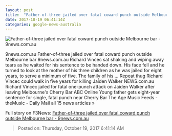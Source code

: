 ```yaml
---
layout: post
title:  "Father-of-three jailed over fatal coward punch outside Melbourne bar - 9news.com.au"
date: 2017-10-19 06:41:14Z
categories: google-news-australia
---
```


![Father-of-three jailed over fatal coward punch outside Melbourne bar - 9news.com.au](http://prod.static9.net.au/_/media/2017/10/19/17/35/vincec.jpg)

9news.com.au Father-of-three jailed over fatal coward punch outside Melbourne bar 9news.com.au Richard Vincec sat shaking and wiping away tears as he waited for his sentence to be handed down. His face fell and he turned to look at the mother of his three children as he was jailed for eight years, to serve a minimum of five. The family of his ... Repeat thug Richard Vincec could walk in five years for killing Jaiden Walker NEWS.com.au Richard Vincec jailed for fatal one-punch attack on Jaiden Walker after leaving Melbourne's Cherry Bar ABC Online Young father gets eight-year sentence for single, fatal punch near Cherry Bar The Age Music Feeds - theMusic - Daily Mail all 15 news articles »


Full story on F3News: [Father-of-three jailed over fatal coward punch outside Melbourne bar - 9news.com.au](http://www.f3nws.com/n/tmAaPH)

> Posted on: Thursday, October 19, 2017 6:41:14 AM
